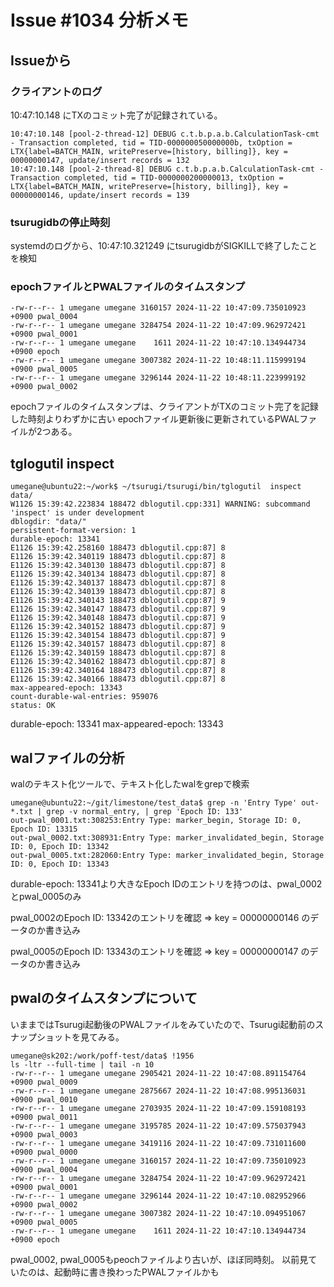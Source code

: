 # Issue #1034 分析メモ

## Issueから

### クライアントのログ

10:47:10.148 にTXのコミット完了が記録されている。

```
10:47:10.148 [pool-2-thread-12] DEBUG c.t.b.p.a.b.CalculationTask-cmt - Transaction completed, tid = TID-000000050000000b, txOption = LTX{label=BATCH_MAIN, writePreserve=[history, billing]}, key = 00000000147, update/insert records = 132
10:47:10.148 [pool-2-thread-8] DEBUG c.t.b.p.a.b.CalculationTask-cmt - Transaction completed, tid = TID-0000000200000013, txOption = LTX{label=BATCH_MAIN, writePreserve=[history, billing]}, key = 00000000146, update/insert records = 139
```

### tsurugidbの停止時刻

systemdのログから、10:47:10.321249 にtsurugidbがSIGKILLで終了したことを検知

### epochファイルとPWALファイルのタイムスタンプ

```
-rw-r--r-- 1 umegane umegane 3160157 2024-11-22 10:47:09.735010923 +0900 pwal_0004
-rw-r--r-- 1 umegane umegane 3284754 2024-11-22 10:47:09.962972421 +0900 pwal_0001
-rw-r--r-- 1 umegane umegane    1611 2024-11-22 10:47:10.134944734 +0900 epoch
-rw-r--r-- 1 umegane umegane 3007382 2024-11-22 10:48:11.115999194 +0900 pwal_0005
-rw-r--r-- 1 umegane umegane 3296144 2024-11-22 10:48:11.223999192 +0900 pwal_0002
```

epochファイルのタイムスタンプは、クライアントがTXのコミット完了を記録した時刻よりわずかに古い
epochファイル更新後に更新されているPWALファイルが2つある。

## tglogutil inspect

```
umegane@ubuntu22:~/work$ ~/tsurugi/tsurugi/bin/tglogutil  inspect data/
W1126 15:39:42.223834 188472 dblogutil.cpp:331] WARNING: subcommand 'inspect' is under development
dblogdir: "data/"
persistent-format-version: 1
durable-epoch: 13341
E1126 15:39:42.258160 188473 dblogutil.cpp:87] 8
E1126 15:39:42.340119 188473 dblogutil.cpp:87] 8
E1126 15:39:42.340130 188473 dblogutil.cpp:87] 8
E1126 15:39:42.340134 188473 dblogutil.cpp:87] 8
E1126 15:39:42.340137 188473 dblogutil.cpp:87] 8
E1126 15:39:42.340139 188473 dblogutil.cpp:87] 8
E1126 15:39:42.340143 188473 dblogutil.cpp:87] 9
E1126 15:39:42.340147 188473 dblogutil.cpp:87] 9
E1126 15:39:42.340148 188473 dblogutil.cpp:87] 9
E1126 15:39:42.340152 188473 dblogutil.cpp:87] 9
E1126 15:39:42.340154 188473 dblogutil.cpp:87] 9
E1126 15:39:42.340157 188473 dblogutil.cpp:87] 8
E1126 15:39:42.340159 188473 dblogutil.cpp:87] 8
E1126 15:39:42.340162 188473 dblogutil.cpp:87] 8
E1126 15:39:42.340164 188473 dblogutil.cpp:87] 8
E1126 15:39:42.340166 188473 dblogutil.cpp:87] 8
max-appeared-epoch: 13343
count-durable-wal-entries: 959076
status: OK
```
durable-epoch: 13341
max-appeared-epoch: 13343


## walファイルの分析

walのテキスト化ツールで、テキスト化したwalをgrepで検索

```
umegane@ubuntu22:~/git/limestone/test_data$ grep -n 'Entry Type' out-*.txt | grep -v normal_entry, | grep 'Epoch ID: 133'
out-pwal_0001.txt:308253:Entry Type: marker_begin, Storage ID: 0, Epoch ID: 13315
out-pwal_0002.txt:308931:Entry Type: marker_invalidated_begin, Storage ID: 0, Epoch ID: 13342
out-pwal_0005.txt:282060:Entry Type: marker_invalidated_begin, Storage ID: 0, Epoch ID: 13343
```
durable-epoch: 13341より大きなEpoch IDのエントリを持つのは、pwal_0002とpwal_0005のみ


pwal_0002のEpoch ID: 13342のエントリを確認
=> key = 00000000146 のデータのか書き込み


pwal_0005のEpoch ID: 13343のエントリを確認
=> key = 00000000147 のデータのか書き込み


## pwalのタイムスタンプについて

いままではTsurugi起動後のPWALファイルをみていたので、Tsurugi起動前のスナップショットを見てみる。

```
umegane@sk202:/work/poff-test/data$ !1956
ls -ltr --full-time | tail -n 10
-rw-r--r-- 1 umegane umegane 2905421 2024-11-22 10:47:08.891154764 +0900 pwal_0009
-rw-r--r-- 1 umegane umegane 2875667 2024-11-22 10:47:08.995136031 +0900 pwal_0010
-rw-r--r-- 1 umegane umegane 2703935 2024-11-22 10:47:09.159108193 +0900 pwal_0011
-rw-r--r-- 1 umegane umegane 3195785 2024-11-22 10:47:09.575037943 +0900 pwal_0003
-rw-r--r-- 1 umegane umegane 3419116 2024-11-22 10:47:09.731011600 +0900 pwal_0000
-rw-r--r-- 1 umegane umegane 3160157 2024-11-22 10:47:09.735010923 +0900 pwal_0004
-rw-r--r-- 1 umegane umegane 3284754 2024-11-22 10:47:09.962972421 +0900 pwal_0001
-rw-r--r-- 1 umegane umegane 3296144 2024-11-22 10:47:10.082952966 +0900 pwal_0002
-rw-r--r-- 1 umegane umegane 3007382 2024-11-22 10:47:10.094951067 +0900 pwal_0005
-rw-r--r-- 1 umegane umegane    1611 2024-11-22 10:47:10.134944734 +0900 epoch
```

pwal_0002, pwal_0005もpeochファイルより古いが、ほぼ同時刻。
以前見ていたのは、起動時に書き換わったPWALファイルかも



